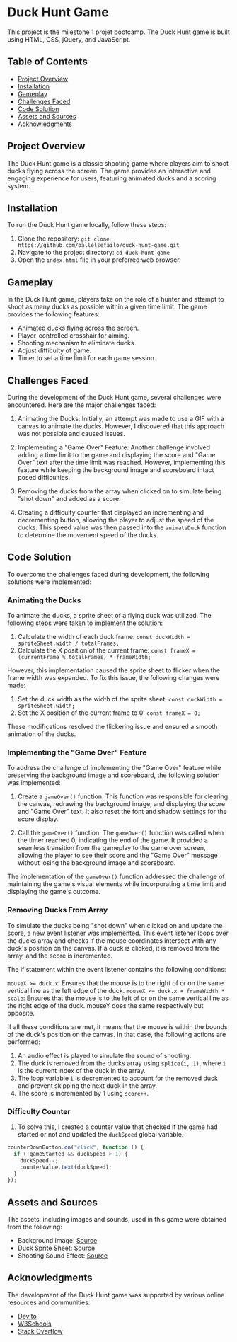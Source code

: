 # Duck Hunt Game

This project is the milestone 1 projet bootcamp. The Duck Hunt game is built using HTML, CSS, jQuery, and JavaScript.

## Table of Contents

- [Project Overview](#project-overview)
- [Installation](#installation)
- [Gameplay](#gameplay)
- [Challenges Faced](#challenges-faced)
- [Code Solution](#code-solution)
- [Assets and Sources](#assets-and-sources)
- [Acknowledgments](#acknowledgments)

## Project Overview

The Duck Hunt game is a classic shooting game where players aim to shoot ducks flying across the screen. The game provides an interactive and engaging experience for users, featuring animated ducks and a scoring system.

## Installation

To run the Duck Hunt game locally, follow these steps:

1. Clone the repository: `git clone https://github.com/oallelsefailo/duck-hunt-game.git`
2. Navigate to the project directory: `cd duck-hunt-game`
3. Open the `index.html` file in your preferred web browser.

## Gameplay

In the Duck Hunt game, players take on the role of a hunter and attempt to shoot as many ducks as possible within a given time limit. The game provides the following features:

- Animated ducks flying across the screen.
- Player-controlled crosshair for aiming.
- Shooting mechanism to eliminate ducks.
- Adjust difficulty of game.
- Timer to set a time limit for each game session.

## Challenges Faced

During the development of the Duck Hunt game, several challenges were encountered. Here are the major challenges faced:

1. Animating the Ducks: Initially, an attempt was made to use a GIF with a canvas to animate the ducks. However, I discovered that this approach was not possible and caused issues.

2. Implementing a "Game Over" Feature: Another challenge involved adding a time limit to the game and displaying the score and "Game Over" text after the time limit was reached. However, implementing this feature while keeping the background image and scoreboard intact posed difficulties.

3. Removing the ducks from the array when clicked on to simulate being "shot down" and added as a score.

4. Creating a difficulty counter that displayed an incrementing and decrementing button, allowing the player to adjust the speed of the ducks. This speed value was then passed into the `animateDuck` function to determine the movement speed of the ducks. 

## Code Solution

To overcome the challenges faced during development, the following solutions were implemented:

### Animating the Ducks

To animate the ducks, a sprite sheet of a flying duck was utilized. The following steps were taken to implement the solution:

1. Calculate the width of each duck frame: `const duckWidth = spriteSheet.width / totalFrames;`
2. Calculate the X position of the current frame: `const frameX = (currentFrame % totalFrames) * frameWidth;`

However, this implementation caused the sprite sheet to flicker when the frame width was expanded. To fix this issue, the following changes were made:

1. Set the duck width as the width of the sprite sheet: `const duckWidth = spriteSheet.width;`
2. Set the X position of the current frame to 0: `const frameX = 0;`

These modifications resolved the flickering issue and ensured a smooth animation of the ducks.

### Implementing the "Game Over" Feature

To address the challenge of implementing the "Game Over" feature while preserving the background image and scoreboard, the following solution was implemented:

1. Create a `gameOver()` function: This function was responsible for clearing the canvas, redrawing the background image, and displaying the score and "Game Over" text. It also reset the font and shadow settings for the score display.

2. Call the `gameOver()` function: The `gameOver()` function was called when the timer reached 0, indicating the end of the game. It provided a seamless transition from the gameplay to the game over screen, allowing the player to see their score and the "Game Over" message without losing the background image and scoreboard.

The implementation of the `gameOver()` function addressed the challenge of maintaining the game's visual elements while incorporating a time limit and displaying the game's outcome.

### Removing Ducks From Array

To simulate the ducks being "shot down" when clicked on and update the score, a new event listener was implemented. This event listener loops over the ducks array and checks if the mouse coordinates intersect with any duck's position on the canvas. If a duck is clicked, it is removed from the array, and the score is incremented.

The if statement within the event listener contains the following conditions:

`mouseX >= duck.x`: Ensures that the mouse is to the right of or on the same vertical line as the left edge of the duck.
`mouseX <= duck.x + frameWidth * scale`: Ensures that the mouse is to the left of or on the same vertical line as the right edge of the duck.
mouseY does the same respectively but opposite.

If all these conditions are met, it means that the mouse is within the bounds of the duck's position on the canvas. In that case, the following actions are performed:

1. An audio effect is played to simulate the sound of shooting.
2. The duck is removed from the ducks array using `splice(i, 1)`, where `i` is the current index of the duck in the array.
3. The loop variable `i` is decremented to account for the removed duck and prevent skipping the next duck in the array.
4. The score is incremented by 1 using `score++`.

### Difficulty Counter

1. To solve this, I created a counter value that checked if the game had started or not and updated the `duckSpeed` global variable. 
```javascript
counterDownButton.on("click", function () {
  if (!gameStarted && duckSpeed > 1) {
    duckSpeed--;
    counterValue.text(duckSpeed);
  }
});
```

## Assets and Sources

The assets, including images and sounds, used in this game were obtained from the following:

- Background Image: [Source](https://www.nicepng.com/ourpic/u2t4i1e6r5e6u2i1_gif-fly-away-duck-hunt/)
- Duck Sprite Sheet: [Source](https://opengameart.org/content/16x16-duck)
- Shooting Sound Effect: [Source](https://opengameart.org/content/light-machine-gun)

## Acknowledgments

The development of the Duck Hunt game was supported by various online resources and communities:

- [Dev.to](https://dev.to/martyhimmel/animating-sprite-sheets-with-javascript-ag3)
- [W3Schools](https://www.w3schools.com/graphics/game_intro.asp)
- [Stack Overflow](https://stackoverflow.com/)
